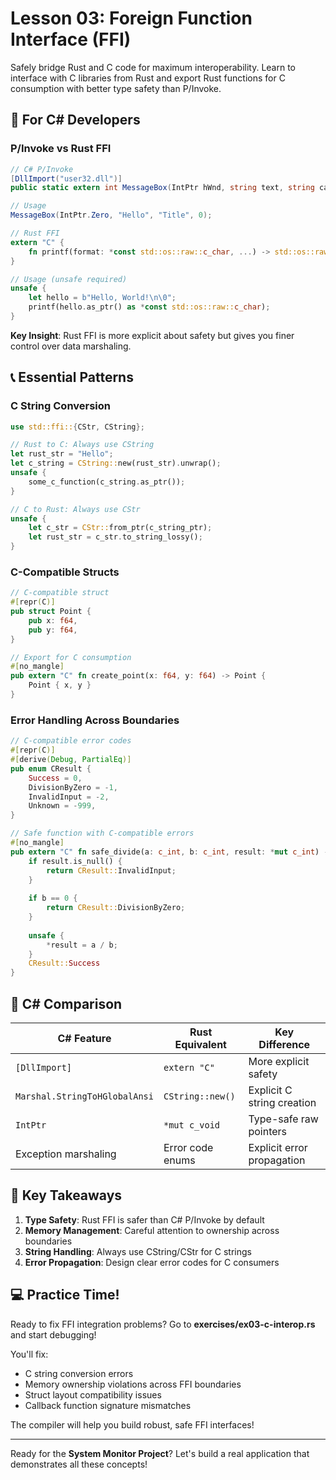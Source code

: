 # Lesson 03: Foreign Function Interface (FFI)

Safely bridge Rust and C code for maximum interoperability. Learn to interface with C libraries from Rust and export Rust functions for C consumption with better type safety than P/Invoke.

## 🔄 For C# Developers

### P/Invoke vs Rust FFI
```csharp
// C# P/Invoke
[DllImport("user32.dll")]
public static extern int MessageBox(IntPtr hWnd, string text, string caption, uint type);

// Usage
MessageBox(IntPtr.Zero, "Hello", "Title", 0);
```

```rust
// Rust FFI
extern "C" {
    fn printf(format: *const std::os::raw::c_char, ...) -> std::os::raw::c_int;
}

// Usage (unsafe required)
unsafe {
    let hello = b"Hello, World!\n\0";
    printf(hello.as_ptr() as *const std::os::raw::c_char);
}
```

**Key Insight**: Rust FFI is more explicit about safety but gives you finer control over data marshaling.

## 📞 Essential Patterns

### C String Conversion
```rust
use std::ffi::{CStr, CString};

// Rust to C: Always use CString
let rust_str = "Hello";
let c_string = CString::new(rust_str).unwrap();
unsafe {
    some_c_function(c_string.as_ptr());
}

// C to Rust: Always use CStr
unsafe {
    let c_str = CStr::from_ptr(c_string_ptr);
    let rust_str = c_str.to_string_lossy();
}
```

### C-Compatible Structs
```rust
// C-compatible struct
#[repr(C)]
pub struct Point {
    pub x: f64,
    pub y: f64,
}

// Export for C consumption
#[no_mangle]
pub extern "C" fn create_point(x: f64, y: f64) -> Point {
    Point { x, y }
}
```

### Error Handling Across Boundaries
```rust
// C-compatible error codes
#[repr(C)]
#[derive(Debug, PartialEq)]
pub enum CResult {
    Success = 0,
    DivisionByZero = -1,
    InvalidInput = -2,
    Unknown = -999,
}

// Safe function with C-compatible errors
#[no_mangle]
pub extern "C" fn safe_divide(a: c_int, b: c_int, result: *mut c_int) -> CResult {
    if result.is_null() {
        return CResult::InvalidInput;
    }
    
    if b == 0 {
        return CResult::DivisionByZero;
    }
    
    unsafe {
        *result = a / b;
    }
    CResult::Success
}
```

## 🔗 C# Comparison

| C# Feature | Rust Equivalent | Key Difference |
|------------|-----------------|----------------|
| `[DllImport]` | `extern "C"` | More explicit safety |
| `Marshal.StringToHGlobalAnsi` | `CString::new()` | Explicit C string creation |
| `IntPtr` | `*mut c_void` | Type-safe raw pointers |
| Exception marshaling | Error code enums | Explicit error propagation |

## 🎯 Key Takeaways

1. **Type Safety**: Rust FFI is safer than C# P/Invoke by default
2. **Memory Management**: Careful attention to ownership across boundaries
3. **String Handling**: Always use CString/CStr for C strings
4. **Error Propagation**: Design clear error codes for C consumers

## 💻 Practice Time!

Ready to fix FFI integration problems? Go to **exercises/ex03-c-interop.rs** and start debugging!

You'll fix:
- C string conversion errors
- Memory ownership violations across FFI boundaries
- Struct layout compatibility issues
- Callback function signature mismatches

The compiler will help you build robust, safe FFI interfaces!

---

Ready for the **System Monitor Project**? Let's build a real application that demonstrates all these concepts!